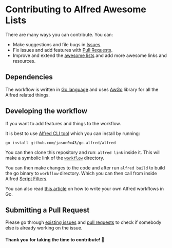 # Contributing to Alfred Awesome Lists
There are many ways you can contribute. You can:
- Make suggestions and file bugs in [Issues](../../issues/).
- Fix issues and add features with [Pull Requests](../../pulls/).
- Improve and extend the [awesome lists](https://github.com/sindresorhus/awesome#readme) and add more awesome links and resources.

## Dependencies
The workflow is written in [Go language](https://golang.org/) and uses [AwGo](https://github.com/deanishe/awgo) library for all the Alfred related things.

## Developing the workflow
If you want to add features and things to the workflow.

It is best to use [Alfred CLI tool](https://godoc.org/github.com/jason0x43/go-alfred/alfred) which you can install by running:

`go install github.com/jason0x43/go-alfred/alfred`

You can then clone this repository and run: `alfred link` inside it. This will make a symbolic link of the [`workflow`](workflow) directory.

You can then make changes to the code and after run `alfred build` to build the go binary to `workflow` directory. Which you can then call from inside Alfred [Script Filters](https://www.alfredapp.com/help/workflows/inputs/script-filter/).

You can also read [this article](https://medium.com/@NikitaVoloboev/writing-alfred-workflows-in-go-2a44f62dc432) on how to write your own Alfred workflows in Go.

## Submitting a Pull Request
Please go through [existing issues](../../issues/) and [pull requests](../../pulls/) to check if somebody else is already working on the issue.

#### Thank you for taking the time to contribute! 💜